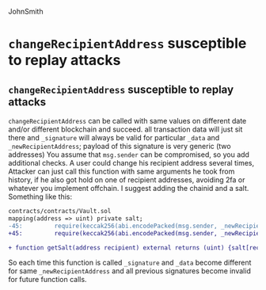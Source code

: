 JohnSmith
# `changeRecipientAddress` susceptible to replay attacks

##  `changeRecipientAddress` susceptible to replay attacks

`changeRecipientAddress` can be called with same values on different date and/or different blockchain and succeed.
all transaction data will just sit there and `_signature` will always be valid for particular `_data` and `_newRecipientAddress`;
payload of this signature is very generic (two addresses) 
You assume that `msg.sender` can be compromised, so you add additional checks.
A user could  change his recipient address several times, 
Attacker can just call this function with same arguments he took from history, if he also got hold on one of recipient addresses,
avoiding 2fa or whatever you implement offchain.
I suggest adding the chainid and a salt.
Something like this: 
```diff
contracts/contracts/Vault.sol
mapping(address => uint) private salt;
-45:         require(keccak256(abi.encodePacked(msg.sender, _newRecipientAddress)) == _data, "Provided signature does not match required parameters");
+45:         require(keccak256(abi.encodePacked(msg.sender, _newRecipientAddress, block.chainid, salt[msg.sender]++)) == _data, "Provided signature does not match required parameters");

+ function getSalt(address recipient) external returns (uint) {salt[recipient];}
```
So each time this function is called `_signature` and `_data` become different for same `_newRecipientAddress` and all previous signatures become invalid for future function calls.